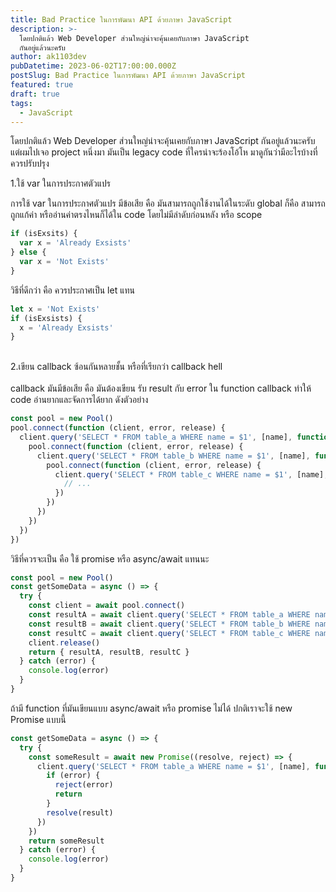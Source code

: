 ```yaml
---
title: Bad Practice ในการพัฒนา API ด้วยภาษา JavaScript
description: >-
  โดยปกติแล้ว Web Developer ส่วนใหญ่น่าจะคุ้นเคยกับภาษา JavaScript
  กันอยู่แล้วนะครับ
author: ak1103dev
pubDatetime: 2023-06-02T17:00:00.000Z
postSlug: Bad Practice ในการพัฒนา API ด้วยภาษา JavaScript
featured: true
draft: true
tags:
  - JavaScript
---
```


โดยปกติแล้ว Web Developer ส่วนใหญ่น่าจะคุ้นเคยกับภาษา JavaScript กันอยู่แล้วนะครับ แต่ผมไปเจอ project หนึ่งมา มันเป็น legacy code ที่ใครน่าจะร้องโอ้โห มาดูกันว่ามีอะไรบ้างที่ควรปรับปรุง

1.ใช้ var ในการประกาศตัวแปร

การใช้ var ในการประกาศตัวแปร มีข้อเสีย คือ มันสามารถถูกใช้งานได้ในระดับ global ก็คือ สามารถถูกแก้ค่า หรืออ่านค่าตรงไหนก็ได้ใน code โดยไม่มีลำดับก่อนหลัง หรือ scope

```javascript
if (isExsits) {
  var x = 'Already Exsists'
} else {
  var x = 'Not Exists'
}
```

วิธีที่ดีกว่า คือ ควรประกาศเป็น let แทน

```javascript
let x = 'Not Exists'
if (isExsists) {
  x = 'Already Exsists'
}
```

\
2.เขียน callback ซ้อนกันหลายชั้น หรือที่เรียกว่า callback hell\
\
callback มันมีข้อเสีย คือ มันต้องเขียน รับ result กับ error ใน function callback ทำให้ code อ่านยากและจัดการได้ยาก ดังตัวอย่าง

```javascript
const pool = new Pool()
pool.connect(function (client, error, release) {
  client.query('SELECT * FROM table_a WHERE name = $1', [name], function (error, result) {
    pool.connect(function (client, error, release) {
      client.query('SELECT * FROM table_b WHERE name = $1', [name], function (error2, result2) {
        pool.connect(function (client, error, release) {
          client.query('SELECT * FROM table_c WHERE name = $1', [name], function (error3, result3) {
            // ...
          })
        })
      })
    })
  })
})
```

วิธีที่ควรจะเป็น คือ ใช้ promise หรือ async/await แทนนะ

```javascript
const pool = new Pool()
const getSomeData = async () => {
  try {
    const client = await pool.connect()
    const resultA = await client.query('SELECT * FROM table_a WHERE name = $1', [name])
    const resultB = await client.query('SELECT * FROM table_b WHERE name = $1', [name])
    const resultC = await client.query('SELECT * FROM table_c WHERE name = $1', [name])
    client.release()
    return { resultA, resultB, resultC }
  } catch (error) {
    console.log(error)
  }
}
```

ถ้ามี function ที่มันเขียนแบบ async/await หรือ promise ไม่ได้ ปกติเราจะใช้ new Promise แบบนี้

```javascript
const getSomeData = async () => {
  try {
    const someResult = await new Promise((resolve, reject) => {
      client.query('SELECT * FROM table_a WHERE name = $1', [name], function (error, result) {
        if (error) {
          reject(error)
          return
        }
        resolve(result)
      })
    })
    return someResult
  } catch (error) {
    console.log(error)
  }
}
```
